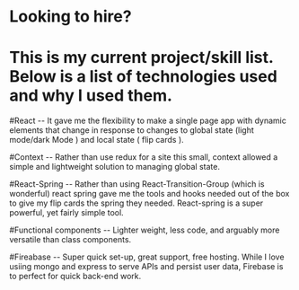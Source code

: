 # Looking to hire?

# This is my current project/skill list. Below is a list of technologies used and why I used them.

#React -- It gave me the flexibility to make a single page app with dynamic elements that change in response to changes to global state (light mode/dark Mode ) and local state ( flip cards ). 
  
  #Context -- Rather than use redux for a site this small,  context allowed a simple and lightweight solution to managing global state. 
    
  #React-Spring -- Rather than using React-Transition-Group (which is wonderful) react spring gave me the tools and hooks needed out of the box to give my flip cards the spring they needed. React-spring is a super powerful, yet fairly simple tool.  
    
  #Functional components -- Lighter weight, less code, and arguably more versatile than class components.  
    
  
#Fireabase -- Super quick set-up, great support, free hosting. While I love usiing mongo and express to serve APIs and persist user data, Firebase is to perfect for quick back-end work.
